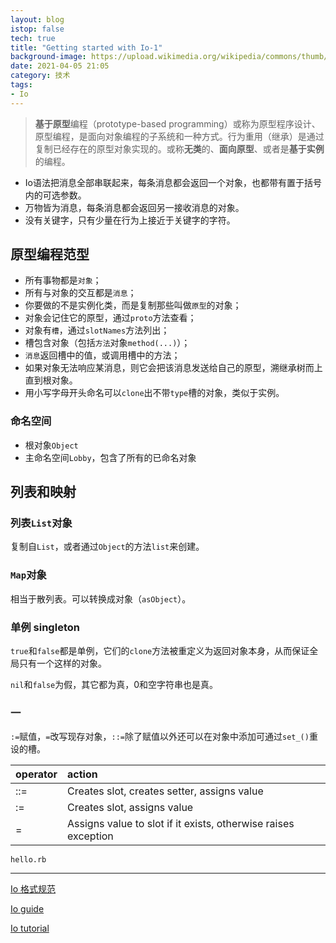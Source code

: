 ```yaml
---
layout: blog
istop: false
tech: true
title: "Getting started with Io-1"
background-image: https://upload.wikimedia.org/wikipedia/commons/thumb/2/26/Io-logo.svg/200px-Io-logo.svg.png
date: 2021-04-05 21:05
category: 技术
tags:
- Io
---
```


> **基于原型**编程（prototype-based programming）或称为原型程序设计、原型编程，是面向对象编程的子系统和一种方式。行为重用（继承）是通过复制已经存在的原型对象实现的。或称**无类**的、**面向原型**、或者是**基于实例**的编程。

- Io语法把消息全部串联起来，每条消息都会返回一个对象，也都带有置于括号内的可选参数。
- 万物皆为消息，每条消息都会返回另一接收消息的对象。
- 没有关键字，只有少量在行为上接近于关键字的字符。

## 原型编程范型

-  所有事物都是`对象`； 
- 所有与对象的交互都是`消息`； 
- 你要做的不是实例化类，而是复制那些叫做`原型`的对象； 
- 对象会记住它的原型，通过`proto`方法查看；
- 对象有`槽`，通过`slotNames`方法列出； 
- 槽包含对象（包括`方法`对象`method(...)`）； 
- `消息`返回槽中的值，或调用槽中的方法； 
- 如果对象无法响应某消息，则它会把该消息发送给自己的原型，溯继承树而上直到根对象。
- 用小写字母开头命名可以`clone`出不带`type`槽的对象，类似于实例。

### 命名空间

- 根对象`Object`
- 主命名空间`Lobby`，包含了所有的已命名对象

## 列表和映射

### 列表`List`对象

复制自`List`，或者通过`Object`的方法`list`来创建。

### `Map`对象

相当于散列表。可以转换成对象（`asObject`）。

### 单例 singleton

`true`和`false`都是单例，它们的`clone`方法被重定义为返回对象本身，从而保证全局只有一个这样的对象。

`nil`和`false`为假，其它都为真，0和空字符串也是真。

### 一

`:=`赋值，`=`改写现存对象，`::=`除了赋值以外还可以在对象中添加可通过`set_()`重设的槽。

| operator | action                                                       |
| :------- | :----------------------------------------------------------- |
| ::=      | Creates slot, creates setter, assigns value                  |
| :=       | Creates slot, assigns value                                  |
| =        | Assigns value to slot if it exists, otherwise raises exception |

`hello.rb`

<div id = "includedContent_2021_04_08_09_34_cdb7a127"></div>

----

[Io 格式规范](https://en.wikibooks.org/wiki/Io_Programming/Io_Style_Guide)

[Io guide](https://iolanguage.org/guide/guide.html)

[Io tutorial](https://iolanguage.org/tutorial.html)

